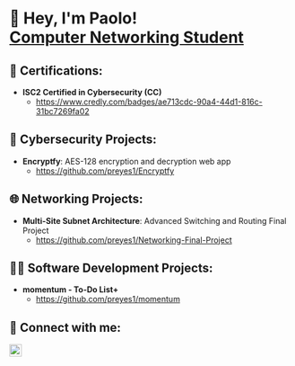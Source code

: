 <h1>👋 Hey, I'm Paolo!<br/><a href="https://www.linkedin.com/in/paolomreyes/">Computer Networking Student</a>

<h2>📝 Certifications:</h2>

- <b>ISC2 Certified in Cybersecurity (CC)</b>
  - https://www.credly.com/badges/ae713cdc-90a4-44d1-816c-31bc7269fa02

<h2>🔐 Cybersecurity Projects:</h2>

- <b>Encryptfy</b>: AES-128 encryption and decryption web app
  - https://github.com/preyes1/Encryptfy

<h2>🌐 Networking Projects:</h2>

- <b>Multi-Site Subnet Architecture</b>: Advanced Switching and Routing Final Project
  - https://github.com/preyes1/Networking-Final-Project
  
<h2>👨‍💻 Software Development Projects:</h2>

- <b>momentum - To-Do List+</b>
  - https://github.com/preyes1/momentum
  
  


<h2> 🤳 Connect with me:</h2>

[<img align="left" alt="PaoloReyes | LinkedIn" width="22px" src="https://cdn.jsdelivr.net/npm/simple-icons@v3/icons/linkedin.svg"/>][linkedin]

[linkedin]: https://linkedin.com/in/paolomreyes
